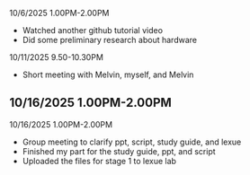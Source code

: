 10/6/2025 1.00PM-2.00PM
- Watched another github tutorial video
- Did some preliminary research about hardware
  
10/11/2025 9.50-10.30PM
- Short meeting with Melvin, myself, and Melvin

10/16/2025 1.00PM-2.00PM
- 

10/16/2025 1.00PM-2.00PM
- Group meeting to clarify ppt, script, study guide, and lexue
- Finished my part for the study guide, ppt, and script
- Uploaded the files for stage 1 to lexue lab
